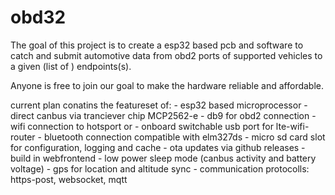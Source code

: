 # obd32
The goal of this project is to create a esp32 based pcb and software to
catch and submit automotive data from obd2 ports of supported vehicles 
to a given (list of ) endpoints(s). 

Anyone is free to join our goal to make the hardware reliable and affordable.

current plan conatins the featureset of:
    - esp32 based microprocessor
    - direct canbus via tranciever chip MCP2562-e
    - db9 for obd2 connection
    - wifi connection to hotsport or
    - onboard switchable usb port for lte-wifi-router 
    - bluetooth connection compatible with elm327ds
    - micro sd card slot for configuration, logging and cache
    - ota updates via github releases
    - build in webfrontend
    - low power sleep mode (canbus activity and battery voltage)
    - gps for location and altitude sync
    - communication protocolls: https-post, websocket, mqtt

